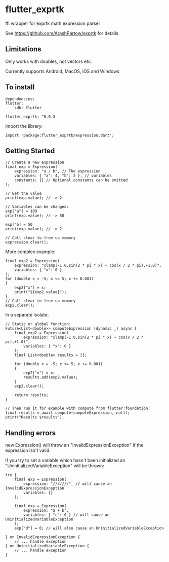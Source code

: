 # flutter_exprtk

ffi wrapper for exprtk math expression parser

See https://github.com/ArashPartow/exprtk for details

## Limitations
Only works with doubles, not vectors etc.

Currently supports Android, MacOS, iOS and Windows

## To install
    dependencies:
    flutter:
        sdk: flutter

    flutter_exprtk: ^0.0.3

Import the library:

    import 'package:flutter_exprtk/expression.dart';


## Getting Started
    // Create a new expression
    final exp = Expression(
        expression: "a / b", // The expression
        variables: { "a": 4, "b": 2 }, // variables
        constants: {} // Optional constants can be omitted
    );

    // Get the value
    print(exp.value); // -> 2

    // Variables can be changed:
    exp["a"] = 100
    print(exp.value); // -> 50

    exp["b] = 50
    print(exp.value); // -> 2

    // Call clear to free up memory
    expression.clear();


More complex example:

    final exp2 = Expression(
        expression: "clamp(-1.0,sin(2 * pi * x) + cos(x / 2 * pi),+1.0)",
        variables: { "x": 0 }
    );
    for (double x = -5; x <= 5; x += 0.001)
    {
        exp2["x"] = x;
        print("${exp2.value}");
    }
    // Call clear to free up memory
    exp2.clear();

In a separate Isolate:

    // Static or global function:
    Future<List<double>> computeExpression (dynamic _) async {
        final exp2 = Expression(
            expression: "clamp(-1.0,sin(2 * pi * x) + cos(x / 2 * pi),+1.0)",
            variables: { "x": 0 }
        );
        final List<double> results = [];

        for (double x = -5; x <= 5; x += 0.001)
        {
            exp2["x"] = x;
            results.add(exp2.value);
        }
        exp2.clear();

        return results;
    }

    // Then run it for example with compute from flutter:foundation:
    final results = await compute(computeExpression, null);
    print("Results $results");

## Handling errors

new Expression() will throw an "InvalidExpressionException" if the expression isn't valid.

If you try to set a variable which hasn't been initialized an "UninitializedVariableException" will be thrown:

    try {
        final exp = Expression(
            expression: "///////", // will cause an InvalidExpressionException
            variables: {}
        );

        final exp = Expression(
            expression: "a + b",
            variables: { "c": 0 } // will cause an UninitializedVariableException
        );
        exp["d"] = 0; // will also cause an UninitializedVariableException

    } on InvalidExpressionException {
        // ... handle exception
    } on UninitializedVariableException {
        // ... handle exception
    }

